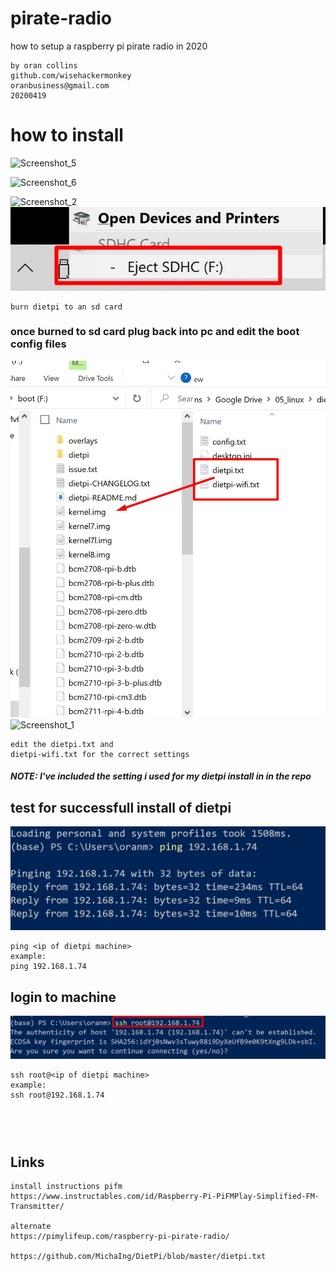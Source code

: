 # pirate-radio
 how to setup a raspberry pi pirate radio in 2020
```
by oran collins
github.com/wisehackermonkey
oranbusiness@gmail.com
20200419
```


# how to install
![Screenshot_5](https://i.imgur.com/XJ2kUkd.jpg)

![Screenshot_6](https://i.imgur.com/8ZPZLWU.jpg)

![Screenshot_2](https://i.imgur.com/9X0zBFA.jpg)
![Screenshot_7](/assets/Screenshot_7.jpg)
```
burn dietpi to an sd card 
```

### once burned to sd card plug back into pc and edit the boot config files
![Screenshot_8](/assets/Screenshot_8.jpg)
![Screenshot_1](https://i.imgur.com/5OyR0Vm.jpg)
```
edit the dietpi.txt and 
dietpi-wifi.txt for the correct settings
```
##### NOTE: I've included the setting i used for my dietpi install in in the repo



## test for successfull install of dietpi
![Screenshot_3](/assets/Screenshot_3.jpg)
```
ping <ip of dietpi machine>
example:
ping 192.168.1.74
```

## login to machine
![Screenshot_4](/assets/Screenshot_4.jpg)
```
ssh root@<ip of dietpi machine>
example:
ssh root@192.168.1.74
```

## 
```
```


## 
```
```

## Links
```
install instructions pifm
https://www.instructables.com/id/Raspberry-Pi-PiFMPlay-Simplified-FM-Transmitter/

alternate
https://pimylifeup.com/raspberry-pi-pirate-radio/

https://github.com/MichaIng/DietPi/blob/master/dietpi.txt
```